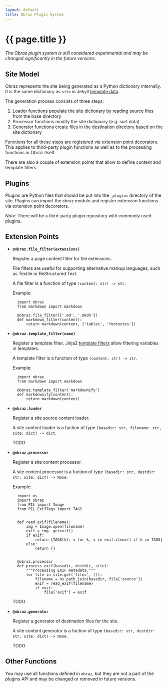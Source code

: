 ```yaml
---
layout: default
title: Obraz Plugin System
---
```


{{ page.title }}
================

_The Obraz plugin system is still considered experimental and may be changed
significantly in the future versions._


Site Model
----------

Obraz represents the site being generated as a Python dictionary internally. It
is the same dictionary as `site` in Jekyll [template data][2].

The generation process consists of three steps:

1. Loader functions populate the site dictionary by reading source files from
   the base directory
2. Processor functions modify the site dictionary (e.g. sort data)
3. Generator functions create files in the destination directory based on the
   site dictionary

Functions for all these steps are registered via extension point decorators.
This applies to third-party plugin functions as well as to the processing
functions in Obraz itself.

There are also a couple of extension points that allow to define content and
template filters.


Plugins
-------

Plugins are Python files that should be put into the `_plugins` directory of
the site. Plugins can import the `obraz` module and register extension
functions via extension point decorators.

_Note:_ There will be a third-party plugin repository with commonly used
plugins.


Extension Points
----------------

* **`@obraz.file_filter(extensions)`**

    Register a page content filter for file extensions.

    File filters are useful for supporting alternative markup languages, such
    as Textile or ReStructured Text.

    A file filter is a function of type `(content: str) -> str`.

    Example:

        import obraz
        from markdown import markdown

        @obraz.file_filter(['.md', '.mkdn'])
        def markdown_filter(content):
            return markdown(content, ['tables', 'footnotes'])

* **`@obraz.template_filter(name)`**

    Register a template filter. Jinja2 [template filters][1] allow filtering
    variables in templates.

    A template filter is a function of type `(content: str) -> str`.

    Example:

        import obraz
        from markdown import markdown

        @obraz.template_filter('markdownify')
        def markdownify(content):
            return markdown(content)

* **`@obraz.loader`**

    Register a site source content loader.

    A site content loader is a fuction of type `(basedir: str, filename: str,
    site: dict) -> dict`.

    TODO

* **`@obraz.processor`**

    Register a site content processor.

    A site content processor is a fuction of type `(basedir: str, destdir: str,
    site: dict) -> None`.

    Example:

        import os
        import obraz
        from PIL import Image
        from PIL.ExifTags import TAGS


        def read_exif(filename):
            img = Image.open(filename)
            exif = img._getexif()
            if exif:
                return {TAGS[k]: v for k, v in exif.items() if k in TAGS}
            else:
                return {}


        @obraz.processor
        def process_exif(basedir, destdir, site):
            """Processing EXIF metadata."""
            for file in site.get('files', []):
                filename = os.path.join(basedir, file['source'])
                exif = read_exif(filename)
                if exif:
                    file['exif'] = exif


    TODO

* **`@obraz.generator`**

    Register a generator of destination files for the site.

    A site content generator is a fuction of type `(basedir: str, destdir: str,
    site: dict) -> None`.

    TODO


Other Functions
---------------

You may use all functions defined in `obraz`, but they are not a part of the
plugins API and may be changed or removed in future versions.


  [1]: http://jinja.pocoo.org/docs/templates/#filters
  [2]: http://jekyllrb.com/docs/variables/
